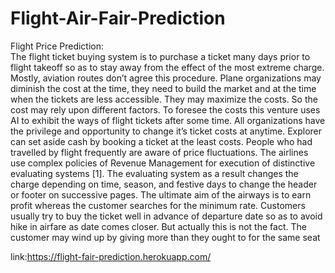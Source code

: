 # Flight-Air-Fair-Prediction

Flight Price Prediction:  
The flight ticket buying system is to purchase a ticket many days prior to flight takeoff so as to stay away from the effect of the most extreme charge. Mostly, aviation routes don’t agree this procedure. Plane organizations may diminish the cost at the time, they need to build the market and at the time when the tickets are less accessible. They may maximize the costs. So the cost may rely upon different factors. To foresee the costs this venture uses AI to exhibit the ways of flight tickets after some time. All organizations have the privilege and opportunity to change it’s ticket costs at anytime. Explorer can set aside cash by booking a ticket at the least costs. People who had travelled by flight frequently are aware of price fluctuations. The airlines use complex policies of Revenue Management for execution of distinctive evaluating systems [1]. The evaluating system as a result changes the charge depending on time, season, and festive days to change the header or footer on successive pages. The ultimate aim of the airways is to earn profit whereas the customer searches for the minimum rate. Customers usually try to buy the ticket well in advance of departure date so as to avoid hike in airfare as date comes closer. But actually this is not the fact. The customer may wind up by giving more than they ought to for the same seat

link:https://flight-fair-prediction.herokuapp.com/
